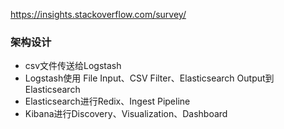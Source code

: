 <https://insights.stackoverflow.com/survey/>

### 架构设计

- csv文件传送给Logstash
- Logstash使用 File Input、CSV Filter、Elasticsearch Output到Elasticsearch
- Elasticsearch进行Redix、Ingest Pipeline
- Kibana进行Discovery、Visualization、Dashboard




